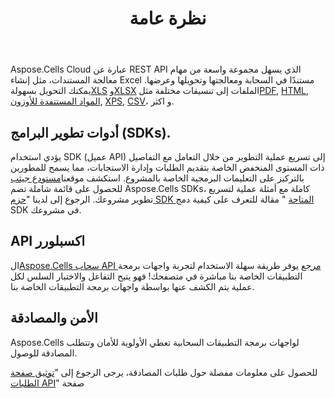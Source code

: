 ﻿---
title: نظرة عامة
second_title: Aspose.Cells Cloud Documen
type: docs
url: /ar/overview/
description: Aspose.Cells تدعم السحابة Excel لإنشاء وتحويل ودمج وتقسيم وحماية وتشغيل الكائن الداخلي وما إلى ذلك
weight: 10
---
 Aspose.Cells Cloud عبارة عن REST API الذي يسهل مجموعة واسعة من مهام معالجة المستندات، مثل إنشاء Excel مستندًا في السحابة ومعالجتها وتحويلها وعرضها. يمكنك التحويل بسهولة[XLS](https://docs.fileformat.com/spreadsheet/xls/) و[XLSX](https://docs.fileformat.com/spreadsheet/xlsx/) الملفات إلى تنسيقات مختلفة مثل[PDF](https://docs.fileformat.com/view/pdf/), [HTML](https://docs.fileformat.com/web/html/), [المواد المستنفدة للأوزون](https://docs.fileformat.com/spreadsheet/ods/), [XPS](https://docs.fileformat.com/page-description-language/xps/), [CSV](https://docs.fileformat.com/spreadsheet/csv/)، و اكثر.


## **أدوات تطوير البرامج (SDKs).**

يؤدي استخدام SDK (عميل API) إلى تسريع عملية التطوير من خلال التعامل مع التفاصيل ذات المستوى المنخفض الخاصة بتقديم الطلبات وإدارة الاستجابات، مما يسمح للمطورين بالتركيز على التعليمات البرمجية الخاصة بالمشروع. استكشف موقعنا[مستودع جيثب](https://github.com/aspose-cells-cloud) للحصول على قائمة شاملة تضم Aspose.Cells SDKs، كاملة مع أمثلة عملية لتسريع تطوير مشروعك. الرجوع إلى لدينا "[حزم SDK المتاحة](/cells/ar/available-sdks/) " مقالة للتعرف على كيفية دمج SDK في مشروعك.


## **API اكسبلورر**

 ال[Aspose.Cells سحاب API مرجع](https://apireference.aspose.cloud/cells/) يوفر طريقة سهلة الاستخدام لتجربة واجهات برمجة التطبيقات الخاصة بنا مباشرة في متصفحك! فهو يتيح التفاعل والاختبار السلس لكل عملية يتم الكشف عنها بواسطة واجهات برمجة التطبيقات الخاصة بنا.



## **الأمن والمصادقة**
Aspose.Cells لواجهات برمجة التطبيقات السحابية تعطي الأولوية للأمان وتتطلب المصادقة للوصول.

للحصول على معلومات مفصلة حول طلبات المصادقة، يرجى الرجوع إلى "[توثيق صفحة الطلبات API](/total/getting-started/rest-api-overview/authenticating-api-requests/)" صفحة


